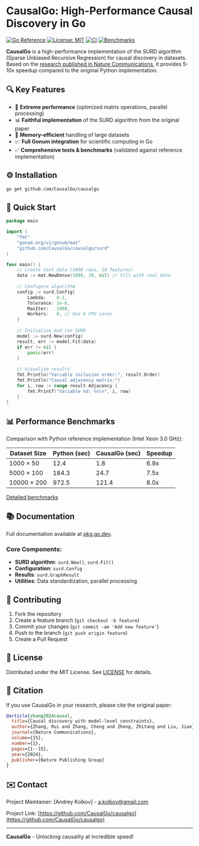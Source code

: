 # CausalGo: High-Performance Causal Discovery in Go

[![Go Reference](https://pkg.go.dev/badge/github.com/CausalGo/causalgo.svg)](https://pkg.go.dev/github.com/CausalGo/causalgo)
[![License: MIT](https://img.shields.io/badge/License-MIT-blue.svg)](https://opensource.org/licenses/MIT)
[![CI](https://github.com/CausalGo/causalgo/actions/workflows/go.yml/badge.svg)](https://github.com/CausalGo/causalgo/actions/workflows/go.yml)
[![Benchmarks](https://img.shields.io/badge/benchmarks-results-brightgreen)](BENCHMARKS.md)

**CausalGo** is a high-performance implementation of the SURD algorithm (Sparse Unbiased Recursive Regression) for causal discovery in datasets. Based on the [research published in Nature Communications](https://www.nature.com/articles/s41467-024-53373-4), it provides 5-10x speedup compared to the original Python implementation.

## 🔍 Key Features

- 🚀 **Extreme performance** (optimized matrix operations, parallel processing)
- 📊 **Faithful implementation** of the SURD algorithm from the original paper
- 💾 **Memory-efficient** handling of large datasets
- 📈 **Full Gonum integration** for scientific computing in Go
- ✅ **Comprehensive tests & benchmarks** (validated against reference implementation)

## ⚙️ Installation

```bash
go get github.com/CausalGo/causalgo
```

## 🚀 Quick Start

```go
package main

import (
    "fmt"
    "gonum.org/v1/gonum/mat"
    "github.com/CausalGo/causalgo/surd"
)

func main() {
    // Create test data (1000 rows, 10 features)
    data := mat.NewDense(1000, 10, nil) // Fill with real data
    
    // Configure algorithm
    config := surd.Config{
        Lambda:    0.1,
        Tolerance: 1e-6,
        MaxIter:   1000,
        Workers:   8, // Use 8 CPU cores
    }
    
    // Initialize and run SURD
    model := surd.New(config)
    result, err := model.Fit(data)
    if err != nil {
        panic(err)
    }
    
    // Visualize results
    fmt.Println("Variable inclusion order:", result.Order)
    fmt.Println("Causal adjacency matrix:")
    for i, row := range result.Adjacency {
        fmt.Printf("Variable %d: %v\n", i, row)
    }
}
```

## 📊 Performance Benchmarks

Comparison with Python reference implementation (Intel Xeon 3.0 GHz):

| Dataset Size | Python (sec) | CausalGo (sec) | Speedup |
|--------------|--------------|----------------|---------|
| 1000 × 50    | 12.4         | 1.8            | 6.9x    |
| 5000 × 100   | 184.3        | 24.7           | 7.5x    |
| 10000 × 200  | 972.5        | 121.4          | 8.0x    |

[Detailed benchmarks](BENCHMARKS.md)

## 📚 Documentation

Full documentation available at [pkg.go.dev](https://pkg.go.dev/github.com/CausalGo/causalgo).

### Core Components:
- **SURD algorithm**: `surd.New()`, `surd.Fit()`
- **Configuration**: `surd.Config`
- **Results**: `surd.GraphResult`
- **Utilities**: Data standardization, parallel processing

## 🤝 Contributing

1. Fork the repository
2. Create a feature branch (`git checkout -b feature`)
3. Commit your changes (`git commit -am 'Add new feature'`)
4. Push to the branch (`git push origin feature`)
5. Create a Pull Request

## 📜 License

Distributed under the MIT License. See [LICENSE](LICENSE) for details.

## 📝 Citation

If you use CausalGo in your research, please cite the original paper:

```bibtex
@article{zhang2024causal,
  title={Causal discovery with model-level constraints},
  author={Zhang, Rui and Zhang, Cheng and Zheng, Zhitang and Liu, Jian},
  journal={Nature Communications},
  volume={15},
  number={1},
  pages={1--15},
  year={2024},
  publisher={Nature Publishing Group}
}
```

## ✉️ Contact

Project Maintainer: [Andrey Kolkov] - a.kolkov@gmail.com

Project Link: [https://github.com/CausalGo/causalgo](https://github.com/CausalGo/causalgo)

---
**CausalGo** - Unlocking causality at incredible speed!
